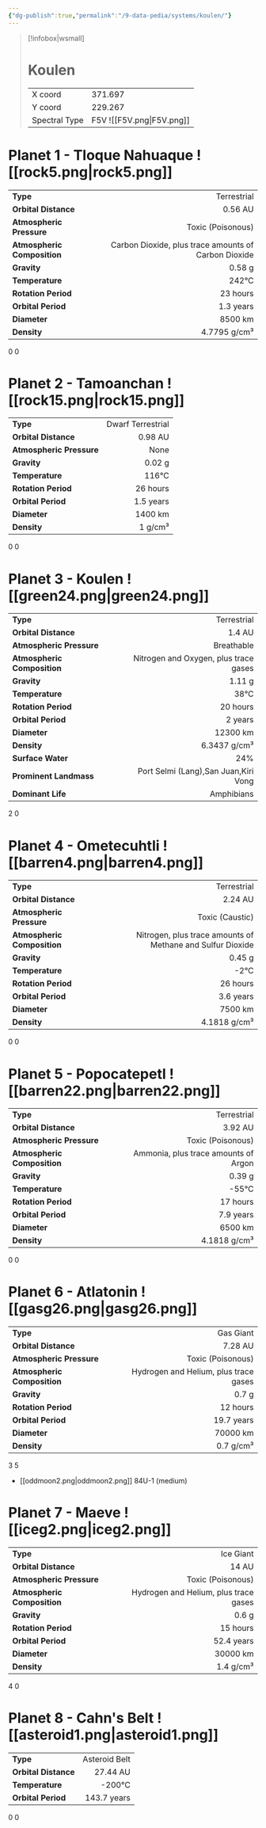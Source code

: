 ```yaml
---
{"dg-publish":true,"permalink":"/9-data-pedia/systems/koulen/"}
---
```


> [!infobox|wsmall]
> # Koulen
> | | |
> | - | - |
> | X coord | 371.697 |
> | Y coord| 229.267 |
> | Spectral Type | F5V ![[F5V.png\|F5V.png]] |

# Planet 1 - Tloque Nahuaque ![[rock5.png\|rock5.png]]
|                             |                           |
| --------------------------- | -------------------------:|
| **Type**                    |             Terrestrial |
| **Orbital Distance**        |   0.56 AU |
| **Atmospheric Pressure**    |       Toxic (Poisonous) |
| **Atmospheric Composition** |      Carbon Dioxide, plus trace amounts of Carbon Dioxide |
| **Gravity**                 |        0.58 g |
| **Temperature**             |    242°C |
| **Rotation Period**         |  23 hours |
| **Orbital Period** | 1.3 years |
| **Diameter**                |      8500 km | 
| **Density**                 |    4.7795 g/cm³ |



0
0



# Planet 2 - Tamoanchan ![[rock15.png\|rock15.png]]
|                             |                           |
| --------------------------- | -------------------------:|
| **Type**                    |             Dwarf Terrestrial |
| **Orbital Distance**        |   0.98 AU |
| **Atmospheric Pressure**    |       None |
| **Gravity**                 |        0.02 g |
| **Temperature**             |    116°C |
| **Rotation Period**         |  26 hours |
| **Orbital Period** | 1.5 years |
| **Diameter**                |      1400 km | 
| **Density**                 |    1 g/cm³ |



0
0



# Planet 3 - Koulen ![[green24.png\|green24.png]]
|                             |                           |
| --------------------------- | -------------------------:|
| **Type**                    |             Terrestrial |
| **Orbital Distance**        |   1.4 AU |
| **Atmospheric Pressure**    |       Breathable |
| **Atmospheric Composition** |      Nitrogen and Oxygen, plus trace gases |
| **Gravity**                 |        1.11 g |
| **Temperature**             |    38°C |
| **Rotation Period**         |  20 hours |
| **Orbital Period** | 2 years |
| **Diameter**                |      12300 km | 
| **Density**                 |    6.3437 g/cm³ |
| **Surface Water**           |           24% | 
| **Prominent Landmass**      |         Port Selmi (Lang),San Juan,Kiri Vong | 
| **Dominant Life**           |         Amphibians |



2
0



# Planet 4 - Ometecuhtli ![[barren4.png\|barren4.png]]
|                             |                           |
| --------------------------- | -------------------------:|
| **Type**                    |             Terrestrial |
| **Orbital Distance**        |   2.24 AU |
| **Atmospheric Pressure**    |       Toxic (Caustic) |
| **Atmospheric Composition** |      Nitrogen, plus trace amounts of Methane and Sulfur Dioxide |
| **Gravity**                 |        0.45 g |
| **Temperature**             |    -2°C |
| **Rotation Period**         |  26 hours |
| **Orbital Period** | 3.6 years |
| **Diameter**                |      7500 km | 
| **Density**                 |    4.1818 g/cm³ |



0
0



# Planet 5 - Popocatepetl ![[barren22.png\|barren22.png]]
|                             |                           |
| --------------------------- | -------------------------:|
| **Type**                    |             Terrestrial |
| **Orbital Distance**        |   3.92 AU |
| **Atmospheric Pressure**    |       Toxic (Poisonous) |
| **Atmospheric Composition** |      Ammonia, plus trace amounts of Argon |
| **Gravity**                 |        0.39 g |
| **Temperature**             |    -55°C |
| **Rotation Period**         |  17 hours |
| **Orbital Period** | 7.9 years |
| **Diameter**                |      6500 km | 
| **Density**                 |    4.1818 g/cm³ |



0
0



# Planet 6 - Atlatonin ![[gasg26.png\|gasg26.png]]
|                             |                           |
| --------------------------- | -------------------------:|
| **Type**                    |             Gas Giant |
| **Orbital Distance**        |   7.28 AU |
| **Atmospheric Pressure**    |       Toxic (Poisonous) |
| **Atmospheric Composition** |      Hydrogen and Helium, plus trace gases |
| **Gravity**                 |        0.7 g |
| **Rotation Period**         |  12 hours |
| **Orbital Period** | 19.7 years |
| **Diameter**                |      70000 km | 
| **Density**                 |    0.7 g/cm³ |



3
5

- [[oddmoon2.png\|oddmoon2.png]] 84U-1 (medium)

# Planet 7 - Maeve ![[iceg2.png\|iceg2.png]]
|                             |                           |
| --------------------------- | -------------------------:|
| **Type**                    |             Ice Giant |
| **Orbital Distance**        |   14 AU |
| **Atmospheric Pressure**    |       Toxic (Poisonous) |
| **Atmospheric Composition** |      Hydrogen and Helium, plus trace gases |
| **Gravity**                 |        0.6 g |
| **Rotation Period**         |  15 hours |
| **Orbital Period** | 52.4 years |
| **Diameter**                |      30000 km | 
| **Density**                 |    1.4 g/cm³ |



4
0



# Planet 8 - Cahn's Belt ![[asteroid1.png\|asteroid1.png]]
|                             |                           |
| --------------------------- | -------------------------:|
| **Type**                    |             Asteroid Belt |
| **Orbital Distance**        |   27.44 AU |
| **Temperature**             |    -200°C |
| **Orbital Period** | 143.7 years |



0
0



